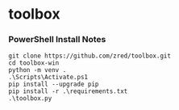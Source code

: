 # toolbox

### PowerShell Install Notes
```
git clone https://github.com/zred/toolbox.git
cd toolbox-win
python -m venv .
.\Scripts\Activate.ps1
pip install --upgrade pip
pip install -r .\requirements.txt
.\toolbox.py
```
